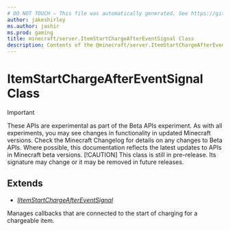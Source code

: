 ```yaml
---
# DO NOT TOUCH — This file was automatically generated. See https://github.com/mojang/minecraftapidocsgenerator to modify descriptions, examples, etc.
author: jakeshirley
ms.author: jashir
ms.prod: gaming
title: minecraft/server.ItemStartChargeAfterEventSignal Class
description: Contents of the @minecraft/server.ItemStartChargeAfterEventSignal class.
---
```

# ItemStartChargeAfterEventSignal Class
>[!IMPORTANT]
>These APIs are experimental as part of the Beta APIs experiment. As with all experiments, you may see changes in functionality in updated Minecraft versions. Check the Minecraft Changelog for details on any changes to Beta APIs. Where possible, this documentation reflects the latest updates to APIs in Minecraft beta versions.
> [!CAUTION]
> This class is still in pre-release.  Its signature may change or it may be removed in future releases.

## Extends
- [*IItemStartChargeAfterEventSignal*](IItemStartChargeAfterEventSignal.md)

Manages callbacks that are connected to the start of charging for a chargeable item.
